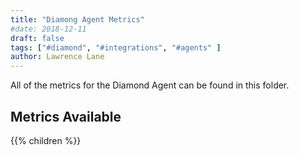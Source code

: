 ```yaml
---
title: "Diamong Agent Metrics"
#date: 2018-12-11
draft: false
tags: ["#diamond", "#integrations", "#agents" ]
author: Lawrence Lane
---
```

All of the metrics for the Diamond Agent can be found in this folder.

## Metrics Available
{{% children %}}
